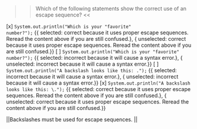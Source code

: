 >>Which of the following statements show the correct use of an escape sequence? <<

[x] <code>System.out.println("Which is your \"favorite\" number?");</code> {{ selected: correct because it uses proper escape sequences. Reread the content above if you are still confused.}, { unselected: correct because it uses proper escape sequences. Reread the content above if you are still confused.}}
[ ] <code>System.out.println("Which is your "favorite" number?");</code> {{ selected: incorrect because it will cause a syntax error.}, { unselected: incorrect because it will cause a syntax error.}}
[ ] <code>System.out.println("A backslash looks like this: \.");</code> {{ selected: incorrect because it will cause a syntax error.}, { unselected: incorrect because it will cause a syntax error.}}
[x] <code>System.out.println("A backslash looks like this: \\.");</code> {{ selected: correct because it uses proper escape sequences. Reread the content above if you are still confused.}, { unselected: correct because it uses proper escape sequences. Reread the content above if you are still confused.}}

||Backslashes must be used for escape sequences. ||
